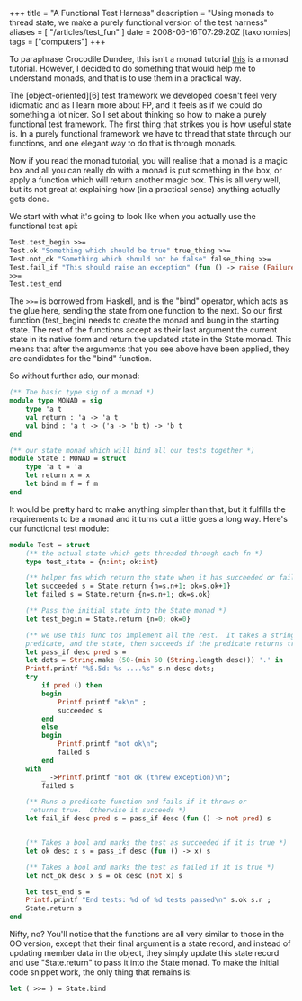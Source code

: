 +++
title = "A Functional Test Harness"
description = "Using monads to thread state, we make a purely functional version of the test harness"
aliases = [ "/articles/test_fun" ]
date = 2008-06-16T07:29:20Z
[taxonomies]
tags = ["computers"]
+++


To paraphrase Crocodile Dundee, this isn't a monad tutorial [this][5] is
a monad tutorial. However, I decided to do something that would help me
to understand monads, and that is to use them in a practical way.

The [object-oriented][6] test framework we developed doesn't feel very
idiomatic and as I learn more about FP, and it feels as if we could do
something a lot nicer. So I set about thinking so how to make a purely
functional test framework. The first thing that strikes you is how
useful state is. In a purely functional framework we have to thread
that state through our functions, and one elegant way to do that is
through monads.

Now if you read the monad tutorial, you will realise that a monad is a
magic box and all you can really do with a monad is put something in
the box, or apply a function which will return another magic box. This
is all very well, but its not great at explaining how (in a practical
sense) anything actually gets done.

We start with what it's going to look like when you actually use the
functional test api:
```Ocaml
Test.test_begin >>=
Test.ok "Something which should be true" true_thing >>=
Test.not_ok "Something which should not be false" false_thing >>=
Test.fail_if "This should raise an exception" (fun () -> raise (Failure "aiee"))
>>=
Test.test_end
```

The `>>=` is borrowed from Haskell, and is the "bind" operator, which
acts as the glue here, sending the state from one function to the next.
So our first function (test_begin) needs to create the monad and bung
in the starting state. The rest of the functions accept as their last
argument the current state in its native form and return the updated
state in the State monad. This means that after the arguments that you
see above have been applied, they are candidates for the "bind"
function.

So without further ado, our monad:
```Ocaml
(** The basic type sig of a monad *)
module type MONAD = sig
    type 'a t
    val return : 'a -> 'a t
    val bind : 'a t -> ('a -> 'b t) -> 'b t
end

(** our state monad which will bind all our tests together *)
module State : MONAD = struct
    type 'a t = 'a
    let return x = x
    let bind m f = f m
end
```

It would be pretty hard to make anything simpler than that, but it
fulfills the requirements to be a monad and it turns out a little goes
a long way. Here's our functional test module:
```Ocaml
module Test = struct
    (** the actual state which gets threaded through each fn *)
    type test_state = {n:int; ok:int}

    (** helper fns which return the state when it has succeeded or failed *)
    let succeeded s = State.return {n=s.n+1; ok=s.ok+1}
    let failed s = State.return {n=s.n+1; ok=s.ok}

    (** Pass the initial state into the State monad *)
    let test_begin = State.return {n=0; ok=0}

    (** we use this func tos implement all the rest.  It takes a string and a
    predicate, and the state, then succeeds if the predicate returns true. *)
    let pass_if desc pred s =
    let dots = String.make (50-(min 50 (String.length desc))) '.' in
    Printf.printf "%5.5d: %s ....%s" s.n desc dots;
    try
        if pred () then
        begin
            Printf.printf "ok\n" ;
            succeeded s
        end
        else
        begin
            Printf.printf "not ok\n";
            failed s
        end
    with
        _ ->Printf.printf "not ok (threw exception)\n";
        failed s

    (** Runs a predicate function and fails if it throws or
     returns true.  Otherwise it succeeds *)
    let fail_if desc pred s = pass_if desc (fun () -> not pred) s


    (** Takes a bool and marks the test as succeeded if it is true *)
    let ok desc x s = pass_if desc (fun () -> x) s

    (** Takes a bool and marks the test as failed if it is true *)
    let not_ok desc x s = ok desc (not x) s

    let test_end s =
    Printf.printf "End tests: %d of %d tests passed\n" s.ok s.n ;
    State.return s
end
```

Nifty, no? You'll notice that the functions are all very similar to
those in the OO version, except that their final argument is a state
record, and instead of updating member data in the object, they simply
update this state record and use "State.return" to pass it into the
State monad. To make the initial code snippet work, the only thing that
remains is:
```Ocaml
let ( >>= ) = State.bind
```
[5]: http://enfranchisedmind.com/blog/2007/08/06/a-monad-tutorial-for-ocaml/
